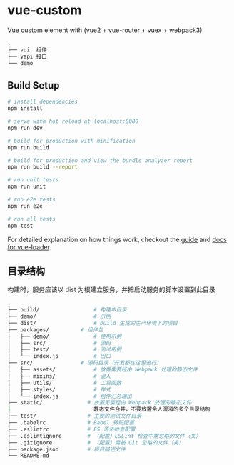 # vue-custom

Vue custom element with (vue2 + vue-router + vuex + webpack3)

```bash
.
├── vui  组件
├── vapi 接口
└── demo
```

## Build Setup

``` bash
# install dependencies
npm install

# serve with hot reload at localhost:8080
npm run dev

# build for production with minification
npm run build

# build for production and view the bundle analyzer report
npm run build --report

# run unit tests
npm run unit

# run e2e tests
npm run e2e

# run all tests
npm test
```

For detailed explanation on how things work, checkout the [guide](http://vuejs-templates.github.io/webpack/) and [docs for vue-loader](http://vuejs.github.io/vue-loader).

## 目录结构

构建时，服务应该以 dist 为根建立服务，并把启动服务的脚本设置到此目录

```bash
.
├── build/                 # 构建本目录
├── demo/                  # 示例
├── dist/                  # build 生成的生产环境下的项目
├── packages/          # 组件包
│   ├── demo/              # 使用示例
│   ├── src/               # 源码
│   ├── test/              # 测试用例
│   └── index.js           # 出口
├── src/               # 源码目录（开发都在这里进行）
│   ├── assets/            # 放置需要经由 Webpack 处理的静态文件
│   ├── mixins/            # 混入
│   ├── utils/             # 工具函数
│   ├── styles/            # 样式
│   └── index.js           # 组件汇总输出
├── static/              # 放置无需经由 Webpack 处理的静态文件
|                          静态文件合并，不要放置令人混淆的多个目录结构
├── test/                # 主要的测试文件目录
├── .babelrc             # Babel 转码配置
├── .eslintrc            # ES 语法检查配置
├── .eslintignore        # （配置）ESLint 检查中需忽略的文件（夹）
├── .gitignore           # （配置）需被 Git 忽略的文件（夹）
├── package.json         # 项目描述文件
└── README.md
```
